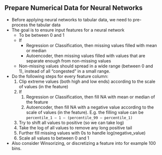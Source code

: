 ## Prepare Numerical Data for Neural Networks

- Before applying neural networks to tabular data, we need to pre-process the tabular data
- The goal is to ensure input features for a neural network
    - To be between 0 and 1
    - If
      - Regression or Classification, then missing values filled with mean or median
      - Autoencoder, then missing values filled with values that are separate enough from non-missing values
    - Non-missing values should spread in a wide range (between 0 and 1), instead of all “congested” in a small range.
- Do the following steps for every feature column:
  	1. Clip extreme values (both high and low ends) according to the scale of values (in the feature)
  	2. If
  	    1. Regression or Classification, then fill NA with mean or median of the feature
  	    2. Autoencoder, then fill NA with a negative value according to the scale of values (in the feature). E.g. the filling value can be `percentile_1 – 1 – (percentile_99 – percentile_1)`
  	4. Try to shift all values to positive (so we can take log)
  	5. Take the log of all values to remove any long positive tail
  	6. Further fill missing values with 0s to handle log(negative_value)
  	7. Scale all values to between 0 and 1
- Also consider Winsorizing, or discretizing a feature into for example 100 bins.
